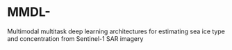 # MMDL-
Multimodal multitask deep learning architectures for estimating sea ice type and concentration from Sentinel-1 SAR imagery
